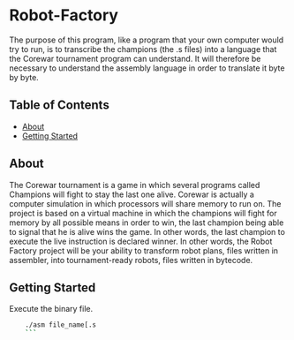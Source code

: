 # Robot-Factory

The purpose of this program, like a program that your own computer would try to run, is to transcribe the champions (the .s files) into a language that the Corewar tournament program can understand. It will therefore be necessary to understand the assembly language in order to translate it byte by byte.

## Table of Contents

- [About](#about)
- [Getting Started](#getting-started)

## About

The Corewar tournament is a game in which several programs called Champions will fight to stay the last one alive. Corewar is actually a computer simulation in which processors will share memory to run on.
The project is based on a virtual machine in which the champions will fight for memory by all possible means in order to win, the last champion being able to signal that he is alive wins the game. In other words, the last champion to execute the live instruction is declared winner.
In other words, the Robot Factory project will be your ability to transform robot plans, files written in assembler, into tournament-ready robots, files written in bytecode.

## Getting Started

Execute the binary file.

```bash
    ./asm file_name[.s
    ```
